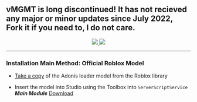 ## vMGMT is long discontinued! It has not recieved any major or minor updates since July 2022, Fork it if you need to, I do not care.
<div align="center">
    <a href="[vMGMT-Loader](https://www.roblox.com/library/7503263693/)">
        <img src="https://img.shields.io/static/v1?label=roblox&message=model&color=blue&logo=roblox&logoColor=white"/>
    </a>
    <a href="https://github.com/sizquirt/vMGMT/releases">
        <img src="https://img.shields.io/github/v/release/sizquirt/vMGMT?label=version"/>
    </a>
</div>
<hr/> 

### Installation Main Method: Official Roblox Model

* [Take a copy](https://www.roblox.com/library/7503263693/) of the Adonis loader model from the Roblox library

* Insert the model into Studio using the Toolbox into `ServerScriptService`
  ***Main Module***
  [Download](https://www.roblox.com/library/7503242924/)


